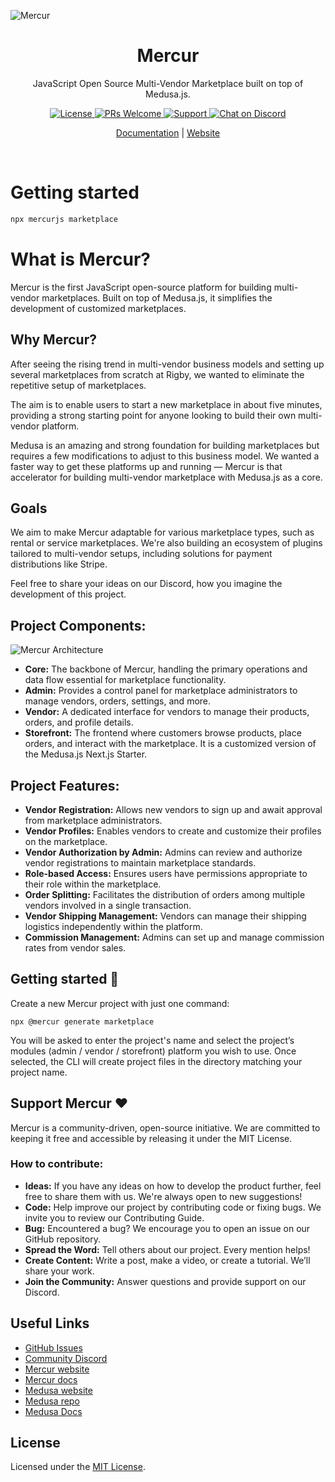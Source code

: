 ![Mercur](https://rigby-web.fra1.digitaloceanspaces.com/mercur-readme.png)

<div align="center">
  <h1>Mercur</h1>
  <p>JavaScript Open Source Multi-Vendor Marketplace built on top of Medusa.js.</p>
  
  <!-- Shields.io Badges -->
  <a href="https://your-link-to-license">
    <img alt="License" src="https://img.shields.io/badge/license-MIT-blue.svg" />
  </a>
  <a href="https://your-link-to-pull-requests">
    <img alt="PRs Welcome" src="https://img.shields.io/badge/PRs-welcome-brightgreen.svg" />
  </a>
  <a href="https://your-link-to-support">
    <img alt="Support" src="https://img.shields.io/badge/support-contact%20author-blueviolet.svg" />
  </a>
  <a href="https://your-link-to-discord">
    <img alt="Chat on Discord" src="https://img.shields.io/discord/your-discord-server-id.svg?label=chat&logo=discord&color=7289da" />
  </a>

  <!-- Documentation and Website Links -->
  <p>
    <a href="https://link-to-your-documentation">Documentation</a> |
    <a href="https://link-to-your-website">Website</a>
  </p>
</div>
<br>

# Getting started

```bash
npx mercurjs marketplace
```

# What is Mercur?

Mercur is the first JavaScript open-source platform for building multi-vendor marketplaces. Built on top of Medusa.js, it simplifies the development of customized marketplaces.

## Why Mercur?

After seeing the rising trend in multi-vendor business models and setting up several marketplaces from scratch at Rigby, we wanted to eliminate the repetitive setup of marketplaces.

The aim is to enable users to start a new marketplace in about five minutes, providing a strong starting point for anyone looking to build their own multi-vendor platform.

Medusa is an amazing and strong foundation for building marketplaces but requires a few modifications to adjust to this business model. We wanted a faster way to get these platforms up and running — Mercur is that accelerator for building multi-vendor marketplace with Medusa.js as a core.

## Goals

We aim to make Mercur adaptable for various marketplace types, such as rental or service marketplaces. We're also building an ecosystem of plugins tailored to multi-vendor setups, including solutions for payment distributions like Stripe.

Feel free to share your ideas on our Discord, how you imagine the development of this project.

## Project Components:

![Mercur Architecture](https://rigby-web.fra1.digitaloceanspaces.com/mercur-mvm-arch.png)

- **Core:** The backbone of Mercur, handling the primary operations and data flow essential for marketplace functionality.
- **Admin:** Provides a control panel for marketplace administrators to manage vendors, orders, settings, and more.
- **Vendor:** A dedicated interface for vendors to manage their products, orders, and profile details.
- **Storefront:** The frontend where customers browse products, place orders, and interact with the marketplace. It is a customized version of the Medusa.js Next.js Starter.

## Project Features:

- **Vendor Registration:** Allows new vendors to sign up and await approval from marketplace administrators.
- **Vendor Profiles:** Enables vendors to create and customize their profiles on the marketplace.
- **Vendor Authorization by Admin:** Admins can review and authorize vendor registrations to maintain marketplace standards.
- **Role-based Access:** Ensures users have permissions appropriate to their role within the marketplace.
- **Order Splitting:** Facilitates the distribution of orders among multiple vendors involved in a single transaction.
- **Vendor Shipping Management:** Vendors can manage their shipping logistics independently within the platform.
- **Commission Management:** Admins can set up and manage commission rates from vendor sales.

## Getting started 🚀

Create a new Mercur project with just one command:

`npx @mercur generate marketplace`

You will be asked to enter the project's name and select the project’s modules (admin / vendor / storefront) platform you wish to use. Once selected, the CLI will create project files in the directory matching your project name.

## Support Mercur ❤️

Mercur is a community-driven, open-source initiative. We are committed to keeping it free and accessible by releasing it under the MIT License.

### How to contribute:

- **Ideas:** If you have any ideas on how to develop the product further, feel free to share them with us. We're always open to new suggestions!
- **Code:** Help improve our project by contributing code or fixing bugs. We invite you to review our Contributing Guide.
- **Bug:** Encountered a bug? We encourage you to open an issue on our GitHub repository.
- **Spread the Word:** Tell others about our project. Every mention helps!
- **Create Content:** Write a post, make a video, or create a tutorial. We’ll share your work.
- **Join the Community:** Answer questions and provide support on our Discord.

## Useful Links

- [GitHub Issues](https://github.com/medusajs/medusa/issues)
- [Community Discord](https://discord.gg/medusajs)
- [Mercur website](https://medusajs.com/blog/)
- [Mercur docs](https://github.com/medusajs/medusa)
- [Medusa website](https://medusajs.com)
- [Medusa repo](https://github.com/medusajs/medusa/blob/develop/LICENSE)
- [Medusa Docs](https://github.com/medusajs/medusa)

## License

Licensed under the [MIT License](https://github.com/medusajs/medusa/blob/develop/LICENSE).
